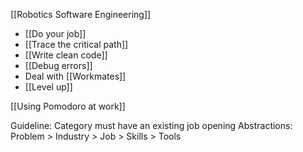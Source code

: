 [[Robotics Software Engineering]]
* [[Do your job]]
* [[Trace the critical path]]
* [[Write clean code]]
* [[Debug errors]]
* Deal with [[Workmates]]
* [[Level up]]

[[Using Pomodoro at work]]

Guideline:
Category must have an existing job opening
Abstractions: Problem > Industry > Job > Skills > Tools
